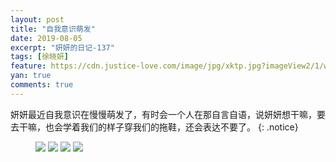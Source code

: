 ```yaml
---
layout: post
title: "自我意识萌发"
date: 2019-08-05
excerpt: "妍妍的日记-137"
tags: [徐晓妍]
feature: https://cdn.justice-love.com/image/jpg/xktp.jpg?imageView2/1/w/1200/h/500
yan: true
comments: true
---
```

妍妍最近自我意识在慢慢萌发了，有时会一个人在那自言自语，说妍妍想干嘛，要去干嘛，也会学着我们的样子穿我们的拖鞋，还会表达不要了。
{: .notice}
<figure>
    <img src="{{ site.staticUrl }}/yanyan/image/ziwoyishi1.jpg?imageMogr2/auto-orient" />
    <img src="{{ site.staticUrl }}/yanyan/image/ziwoyishi2.jpg?imageMogr2/auto-orient" />
    <img src="{{ site.staticUrl }}/yanyan/image/ziwoyishi3.jpg?imageMogr2/auto-orient" />
    <img src="{{ site.staticUrl }}/yanyan/image/ziwoyishi4.jpg?imageMogr2/auto-orient" />
</figure>
